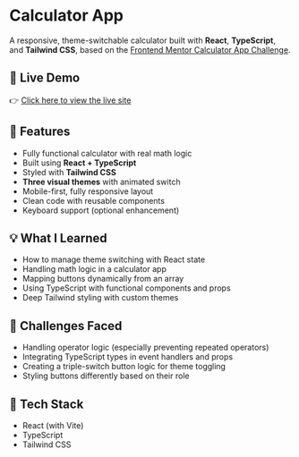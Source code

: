 # Calculator App

A responsive, theme-switchable calculator built with **React**, **TypeScript**, and **Tailwind CSS**, based on the [Frontend Mentor Calculator App Challenge](https://www.frontendmentor.io/challenges/calculator-app-9lteq5N29).

## 🚀 Live Demo

👉 [Click here to view the live site](https://Mohammad-Irfan-Noorzada.github.io/calculator-app)

## 📸 Features

- Fully functional calculator with real math logic
- Built using **React + TypeScript**
- Styled with **Tailwind CSS**
- **Three visual themes** with animated switch
- Mobile-first, fully responsive layout
- Clean code with reusable components
- Keyboard support (optional enhancement)

## 💡 What I Learned

- How to manage theme switching with React state
- Handling math logic in a calculator app
- Mapping buttons dynamically from an array
- Using TypeScript with functional components and props
- Deep Tailwind styling with custom themes

## 🧠 Challenges Faced

- Handling operator logic (especially preventing repeated operators)
- Integrating TypeScript types in event handlers and props
- Creating a triple-switch button logic for theme toggling
- Styling buttons differently based on their role

## 🔧 Tech Stack

- React (with Vite)
- TypeScript
- Tailwind CSS
